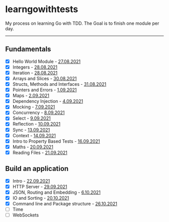 # learngowithtests

My process on learning Go with TDD. The Goal is to finish one module per day.

---

## Fundamentals

- [x] Hello World Module - [27.08.2021](https://www.onthisday.com/day/august/27)
- [x] Integers - [28.08.2021](https://www.onthisday.com/day/august/28)
- [x] Iteration - [28.08.2021](https://www.onthisday.com/day/august/28)
- [x] Arrays and Slices - [30.08.2021](https://www.onthisday.com/day/august/30)
- [x] Structs, Methods and Interfaces - [31.08.2021](https://www.onthisday.com/day/august/31)
- [x] Pointers and Errors - [1.09.2021](https://www.onthisday.com/day/september/1)
- [x] Maps - [2.09.2021](https://www.onthisday.com/day/september/2)
- [x] Dependency Injection - [4.09.2021](https://www.onthisday.com/day/september/4)
- [x] Mocking - [7.09.2021](https://www.onthisday.com/day/september/7)
- [x] Concurrency - [8.09.2021](https://www.onthisday.com/day/september/8)
- [x] Select - [9.09.2021](https://tr.wikipedia.org/wiki/%C4%B0zmir%27in_Kurtulu%C5%9Fu#/media/Dosya:The_Turkish_Army's_entry_into_Izmir.jpg)
- [x] Reflection - [10.09.2021](https://www.onthisday.com/day/september/10)
- [x] Sync - [13.09.2021](https://www.onthisday.com/day/september/13)
- [x] Context - [14.09.2021](https://www.onthisday.com/day/september/14)
- [x] Intro to Property Based Tests - [16.09.2021](https://www.onthisday.com/day/september/16)
- [x] Maths - [20.09.2021](https://www.onthisday.com/day/september/20)
- [x] Reading Files - [21.09.2021](https://www.onthisday.com/day/september/21)

## Build an application

- [x] Intro - [22.09.2021](https://www.onthisday.com/day/september/22)
- [x] HTTP Server - [29.09.2021](https://www.onthisday.com/day/september/29)
- [x] JSON, Routing and Embedding - [6.10.2021](https://www.onthisday.com/day/october/6)
- [x] IO and Sorting - [20.10.2021](https://www.onthisday.com/day/october/20)
- [x] Command line and Package structure - [26.10.2021](https://www.onthisday.com/day/october/26)
- [ ] Time
- [ ] WebSockets
